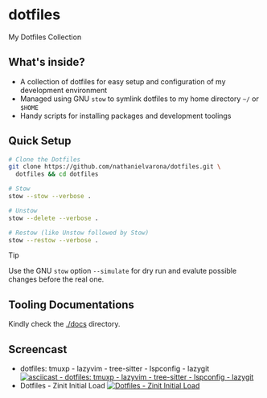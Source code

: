 # dotfiles

My Dotfiles Collection

## What's inside?

- A collection of dotfiles for easy setup and configuration of my development environment
- Managed using GNU `stow` to symlink dotfiles to my home directory `~/` or `$HOME`
- Handy scripts for installing packages and development toolings

## Quick Setup

```bash
# Clone the Dotfiles
git clone https://github.com/nathanielvarona/dotfiles.git \
  dotfiles && cd dotfiles

# Stow
stow --stow --verbose .

# Unstow
stow --delete --verbose .

# Restow (like Unstow followed by Stow)
stow --restow --verbose .
```

> [!TIP]
> Use the GNU `stow` option `--simulate` for dry run and evalute possible changes before the real one.

## Tooling Documentations

Kindly check the [./docs](./docs) directory.

## Screencast

- dotfiles: tmuxp - lazyvim - tree-sitter - lspconfig - lazygit
  [![asciicast - dotfiles: tmuxp - lazyvim - tree-sitter - lspconfig - lazygit](https://asciinema.org/a/748818.svg)](https://asciinema.org/a/748818?autoplay=1&loop=1)
- Dotfiles - Zinit Initial Load
  [![Dotfiles - Zinit Initial Load](https://asciinema.org/a/666761.svg)](https://asciinema.org/a/666761?autoplay=1&loop=1)
